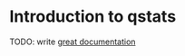 # Introduction to qstats

TODO: write [great documentation](http://jacobian.org/writing/what-to-write/)
